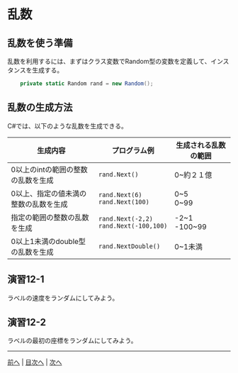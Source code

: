 # 乱数
## 乱数を使う準備
乱数を利用するには、まずはクラス変数でRandom型の変数を定義して、インスタンスを生成する。

```cs
    private static Random rand = new Random();
```

## 乱数の生成方法
C#では、以下のような乱数を生成できる。

|生成内容|プログラム例|生成される乱数の範囲|
|-------|-----------|------------------|
|0以上のintの範囲の整数の乱数を生成|`rand.Next()`|0~約２１億  |
|0以上、指定の値未満の整数の乱数を生成|`rand.Next(6)`<br>`rand.Next(100)`|0~5<br> 0~99 |
|指定の範囲の整数の乱数を生成|`rand.Next(-2,2)`<br>`rand.Next(-100,100)`|-2~1<br>-100~99  |
|0以上1未満のdouble型の乱数を生成|`rand.NextDouble()`|0~1未満  |

## 演習12-1
ラベルの速度をランダムにしてみよう。


## 演習12-2
ラベルの最初の座標をランダムにしてみよう。

---

[前へ](11.md) | [目次へ](README.md#%E7%9B%AE%E6%AC%A1) | [次へ](13.md)
